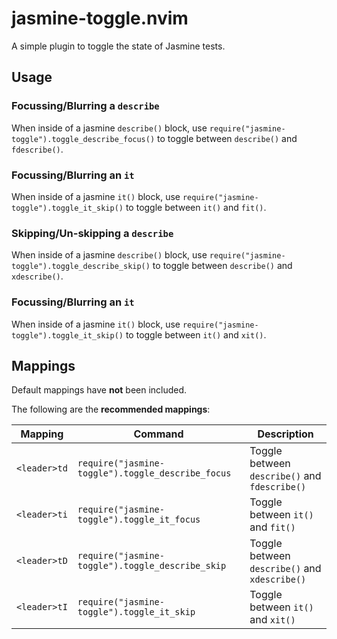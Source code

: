 # jasmine-toggle.nvim

A simple plugin to toggle the state of Jasmine tests.

## Usage

### Focussing/Blurring a `describe`

When inside of a jasmine `describe()` block, use `require("jasmine-toggle").toggle_describe_focus()` to toggle between `describe()` and `fdescribe()`.

### Focussing/Blurring an `it`

When inside of a jasmine `it()` block, use `require("jasmine-toggle").toggle_it_skip()` to toggle between `it()` and `fit()`.

### Skipping/Un-skipping a `describe`

When inside of a jasmine `describe()` block, use `require("jasmine-toggle").toggle_describe_skip()` to toggle between `describe()` and `xdescribe()`.

### Focussing/Blurring an `it`

When inside of a jasmine `it()` block, use `require("jasmine-toggle").toggle_it_skip()` to toggle between `it()` and `xit()`.

## Mappings

Default mappings have **not** been included.

The following are the **recommended mappings**:

| Mapping      | Command                                           | Description                                   |
| ------------ | ------------------------------------------------- | --------------------------------------------- |
| `<leader>td` | `require("jasmine-toggle").toggle_describe_focus` | Toggle between `describe()` and `fdescribe()` |
| `<leader>ti` | `require("jasmine-toggle").toggle_it_focus`       | Toggle between `it()` and `fit()`             |
| `<leader>tD` | `require("jasmine-toggle").toggle_describe_skip`  | Toggle between `describe()` and `xdescribe()` |
| `<leader>tI` | `require("jasmine-toggle").toggle_it_skip`        | Toggle between `it()` and `xit()`             |
